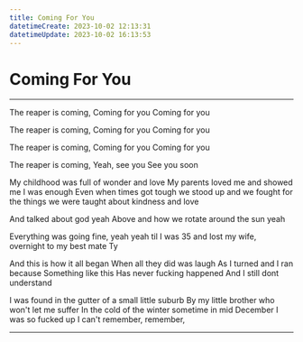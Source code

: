 ```yaml
---
title: Coming For You
datetimeCreate: 2023-10-02 12:13:31
datetimeUpdate: 2023-10-02 16:13:53
---
```

# Coming For You

---

The reaper is coming,
Coming for you
Coming for you

The reaper is coming,
Coming for you
Coming for you

The reaper is coming,
Coming for you
Coming for you

The reaper is coming,
Yeah, see you
See you soon

My childhood was full of wonder and love
My parents loved me and showed me I was enough
Even when times got tough
we stood up and we fought
for the things we were taught
about kindness and love

And talked about god yeah
Above and how we rotate
around the sun yeah

Everything was going fine, yeah yeah
til I was 35 and lost my wife, overnight to my best mate Ty

And this is how it all began
When all they did was laugh
As I turned and I ran
because Something like this
Has never fucking happened
And I still dont understand

I was found in the gutter of a small little suburb
By my little brother who won't let me suffer
In the cold of the winter sometime in mid December
I was so fucked up I can't remember, remember,

---
